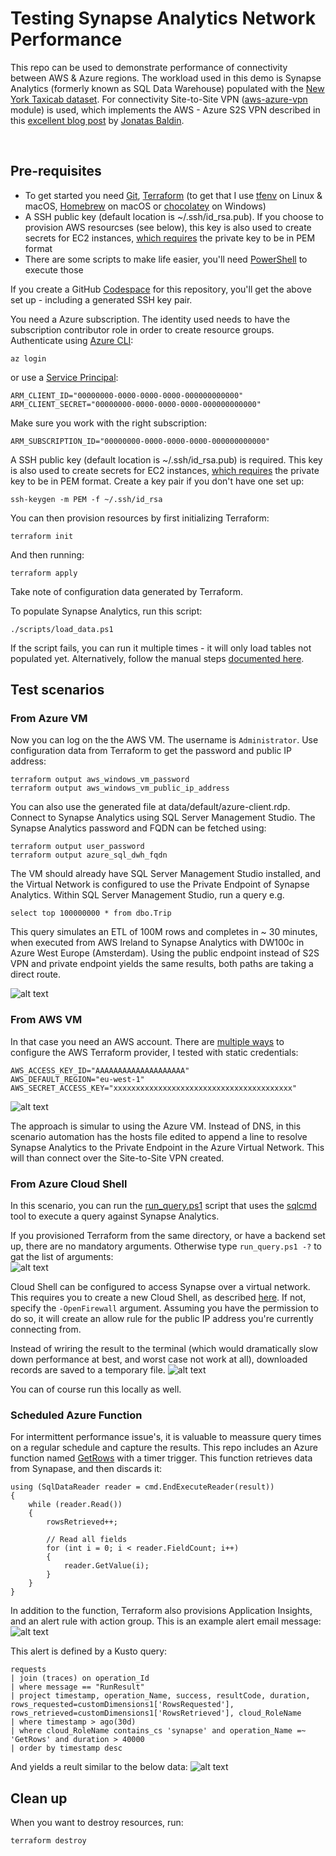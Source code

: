 # Testing Synapse Analytics Network Performance

This repo can be used to demonstrate performance of connectivity between AWS & Azure regions. The workload used in this demo is Synapse Analytics (formerly known as SQL Data Warehouse)  populated with the [New York Taxicab dataset](https://docs.microsoft.com/en-us/azure/synapse-analytics/sql-data-warehouse/load-data-from-azure-blob-storage-using-copy).
For connectivity Site-to-Site VPN ([aws-azure-vpn](/terraform/modules/aws-azure-vpn) module) is used, which implements the AWS - Azure S2S VPN described in this [excellent blog post](https://deployeveryday.com/2020/04/13/vpn-aws-azure-terraform.html) by [Jonatas Baldin](https://deployeveryday.com/about.html).

<br/>

## Pre-requisites
- To get started you need [Git](https://git-scm.com/), [Terraform](https://www.terraform.io/downloads.html) (to get that I use [tfenv](https://github.com/tfutils/tfenv) on Linux & macOS, [Homebrew](https://github.com/hashicorp/homebrew-tap) on macOS or [chocolatey](https://chocolatey.org/packages/terraform) on Windows)
- A SSH public key (default location is ~/.ssh/id_rsa.pub). If you choose to provision AWS resourcses (see below), this key is also used to create secrets for EC2 instances, [which requires](https://docs.aws.amazon.com/AWSEC2/latest/WindowsGuide/ec2-key-pairs.html) the private key to be in PEM format
- There are some scripts to make life easier, you'll need [PowerShell](https://github.com/PowerShell/PowerShell#get-powershell) to execute those    

If you create a GitHub [Codespace](https://github.com/features/codespaces) for this repository, you'll get the above set up - including a generated SSH key pair.

You need a Azure subscription. The identity used needs to have the subscription contributor role in order to create resource groups.   
Authenticate using [Azure CLI](https://www.terraform.io/docs/providers/azurerm/guides/azure_cli.html):
```
az login
```

or use a [Service Principal](https://www.terraform.io/docs/providers/azurerm/guides/service_principal_client_secret.html):
```
ARM_CLIENT_ID="00000000-0000-0000-0000-000000000000"
ARM_CLIENT_SECRET="00000000-0000-0000-0000-000000000000"
```

Make sure you work with the right subscription:

```
ARM_SUBSCRIPTION_ID="00000000-0000-0000-0000-000000000000"        

```

A SSH public key (default location is ~/.ssh/id_rsa.pub) is required. This key is also used to create secrets for EC2 instances, [which requires](https://docs.aws.amazon.com/AWSEC2/latest/WindowsGuide/ec2-key-pairs.html) the private key to be in PEM format. Create a key pair if you don't have one set up:
```
ssh-keygen -m PEM -f ~/.ssh/id_rsa
```

You can then provision resources by first initializing Terraform:   
```
terraform init
```  

And then running:  
```
terraform apply
```
Take note of configuration data generated by Terraform.

To populate Synapse Analytics, run this script:
```
./scripts/load_data.ps1
```
If the script fails, you can run it multiple times - it will only load tables not populated yet.
Alternatively, follow the manual steps [documented here](https://docs.microsoft.com/en-us/azure/synapse-analytics/sql-data-warehouse/load-data-from-azure-blob-storage-using-copy).


## Test scenarios

### From Azure VM
Now you can log on the the AWS VM. The username is `Administrator`. Use configuration data from Terraform to get the password and public IP address:
```
terraform output aws_windows_vm_password
terraform output aws_windows_vm_public_ip_address
```
You can also use the generated file at data/default/azure-client.rdp.   
Connect to Synapse Analytics using SQL Server Management Studio. The Synapse Analytics password and FQDN can be fetched using:
```
terraform output user_password
terraform output azure_sql_dwh_fqdn
```
The VM should already have SQL Server Management Studio installed, and the Virtual Network is configured to use the Private Endpoint of Synapse Analytics. Within SQL Server Management Studio, run a query e.g.
```
select top 100000000 * from dbo.Trip
```
This query simulates an ETL of 100M rows and completes in ~ 30 minutes, when executed from AWS Ireland to Synapse Analytics with DW100c in Azure West Europe (Amsterdam). Using the public endpoint instead of S2S VPN and private endpoint yields the same results, both paths are taking a direct route.  

![alt text](visuals/100m.png "SQL Server Management Studio")

### From AWS VM
In that case you need an AWS account. There are [multiple ways](https://registry.terraform.io/providers/hashicorp/aws/latest/docs) to configure the AWS Terraform provider, I tested with static credentials:
```
AWS_ACCESS_KEY_ID="AAAAAAAAAAAAAAAAAAAA"
AWS_DEFAULT_REGION="eu-west-1"
AWS_SECRET_ACCESS_KEY="xxxxxxxxxxxxxxxxxxxxxxxxxxxxxxxxxxxxxxxx"
```
![alt text](visuals/s2svpn.png "Infrastructure")    

The approach is simular to using the Azure VM. Instead of DNS, in this scenario automation has the hosts file edited to append a line to resolve Synapse Analytics to the Private Endpoint in the Azure Virtual Network. This will than connect over the Site-to-Site VPN created.

### From Azure Cloud Shell
In this scenario, you can run the [run_query.ps1](scripts/run_query.ps1) script that uses the [sqlcmd](https://docs.microsoft.com/en-us/sql/tools/sqlcmd-utility?view=azure-sqldw-latest) tool to execute a query against Synapse Analytics.

If you provisioned Terraform from the same directory, or have a backend set up, there are no mandatory arguments. Otherwise type `run_query.ps1 -?` to gat the list of arguments:   
![alt text](visuals/cloudshellargs.png "Script arguments")    

Cloud Shell can be configured to access Synapse over a virtual network. This requires you to create a new Cloud Shell, as described [here](https://docs.microsoft.com/en-us/azure/cloud-shell/private-vnet#configuring-cloud-shell-to-use-a-virtual-network). If not, specify the `-OpenFirewall` argument. Assuming you have the permission to do so, it will create an allow rule for the public IP address you're currently connecting from.

Instead of wriring the result to the terminal (which would dramatically slow down performance at best, and worst case not work at all), downloaded records are saved to a temporary file.
![alt text](visuals/cloudshell.png "Cloud Shell Query execution result")

You can of course run this locally as well.

### Scheduled Azure Function
For intermittent performance issue's, it is valuable to meassure query times on a regular schedule and capture the results. This repo includes an Azure function named [GetRows](functions/GetRows.cs) with a timer trigger. This function retrieves data from Synapase, and then discards it:
```
using (SqlDataReader reader = cmd.EndExecuteReader(result))
{
    while (reader.Read())
    {
        rowsRetrieved++;

        // Read all fields
        for (int i = 0; i < reader.FieldCount; i++)
        {
            reader.GetValue(i);
        }
    }
}
```

In addition to the function, Terraform also provisions Application Insights, and an alert rule with action group. This is an example alert email message:
![alt text](visuals/alertmessage.png "Alert email message")   

This alert is defined by a Kusto query:
```
requests
| join (traces) on operation_Id
| where message == "RunResult"
| project timestamp, operation_Name, success, resultCode, duration, rows_requested=customDimensions1['RowsRequested'], rows_retrieved=customDimensions1['RowsRetrieved'], cloud_RoleName
| where timestamp > ago(30d)
| where cloud_RoleName contains_cs 'synapse' and operation_Name =~ 'GetRows' and duration > 40000
| order by timestamp desc
```

And yields a reult similar to the below data:
![alt text](visuals/loganalyticsresults.png "Alert email message")   

## Clean up
When you want to destroy resources, run:   
```
terraform destroy
```